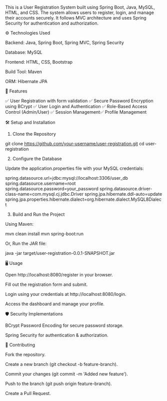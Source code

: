 This is a User Registration System built using Spring Boot, Java, MySQL, HTML, and CSS. The system allows users to register, login, and manage their accounts securely. It follows MVC architecture and uses Spring Security for authentication and authorization.

⚙️ Technologies Used

Backend: Java, Spring Boot, Spring MVC, Spring Security

Database: MySQL

Frontend: HTML, CSS, Bootstrap

Build Tool: Maven

ORM: Hibernate JPA

🚀 Features

✅ User Registration with form validation
✅ Secure Password Encryption using BCrypt
✅ User Login and Authentication
✅ Role-Based Access Control (Admin/User)
✅ Session Management✅ Profile Management

🛠️ Setup and Installation

1. Clone the Repository

git clone https://github.com/your-username/user-registration.git
cd user-registration

2. Configure the Database

Update the application.properties file with your MySQL credentials:

spring.datasource.url=jdbc:mysql://localhost:3306/user_db
spring.datasource.username=root
spring.datasource.password=your_password
spring.datasource.driver-class-name=com.mysql.cj.jdbc.Driver
spring.jpa.hibernate.ddl-auto=update
spring.jpa.properties.hibernate.dialect=org.hibernate.dialect.MySQL8Dialect

3. Build and Run the Project

Using Maven:

mvn clean install
mvn spring-boot:run

Or, Run the JAR file:

java -jar target/user-registration-0.0.1-SNAPSHOT.jar

🖥️ Usage

Open http://localhost:8080/register in your browser.

Fill out the registration form and submit.

Login using your credentials at http://localhost:8080/login.

Access the dashboard and manage your profile.

🛡️ Security Implementations

BCrypt Password Encoding for secure password storage.

Spring Security for authentication & authorization.


🤝 Contributing

Fork the repository.

Create a new branch (git checkout -b feature-branch).

Commit your changes (git commit -m 'Added new feature').

Push to the branch (git push origin feature-branch).

Create a Pull Request.
